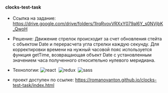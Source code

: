 #### clocks-test-task

- Ссылка на задание: https://drive.google.com/drive/folders/1lrqRvovVRXxY079al6Y_s0NVjbK_QwoH
- Решение:
  Движение стрелок происходит за счет обновления стейта с объектом Date и перерасчета угла стрелки каждую секунду.
  Для корректировки времени на нужный часовой пояс используется функция getTime, возвращающая объект Date с установленным значением часа полученного относительно нулевого меридиана.

- Технологии:
  <img alt="react" src="https://img.shields.io/badge/react-61DAFB.svg?&style=flat-square&logo=react&logoColor=fff" />&nbsp;
  <img alt="redux" src="https://img.shields.io/badge/redux-BA55D3.svg?&style=flat-square&logo=redux&logoColor=#fff" />&nbsp;
  <img alt="sass" src="https://img.shields.io/badge/sass-cf649a.svg?&style=flat-square&logo=sass&logoColor=fff" />&nbsp;

- проект доступен по ссылке: https://romanovanton.github.io/clocks-test-task/index.html
